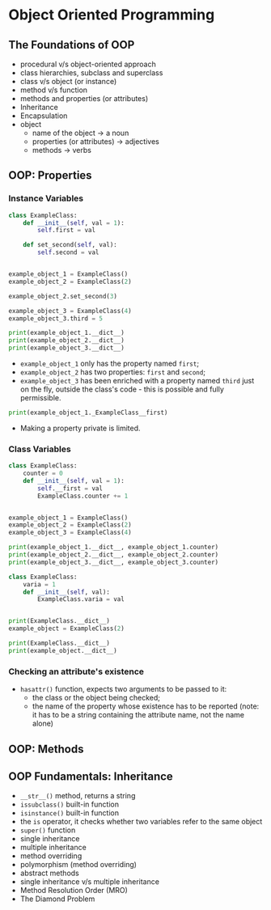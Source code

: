 # Object Oriented Programming

## The Foundations of OOP

* procedural v/s object-oriented approach
* class hierarchies, subclass and superclass
* class v/s object (or instance)
* method v/s function
* methods and properties (or attributes)
* Inheritance
* Encapsulation
* object
    * name of the object &rarr; a noun
    * properties (or attributes) &rarr; adjectives
    * methods &rarr; verbs

## OOP: Properties

### Instance Variables
```py
class ExampleClass:
    def __init__(self, val = 1):
        self.first = val

    def set_second(self, val):
        self.second = val


example_object_1 = ExampleClass()
example_object_2 = ExampleClass(2)

example_object_2.set_second(3)

example_object_3 = ExampleClass(4)
example_object_3.third = 5

print(example_object_1.__dict__)
print(example_object_2.__dict__)
print(example_object_3.__dict__)
```

* `example_object_1` only has the property named `first`;
* `example_object_2` has two properties: `first` and `second`;
* `example_object_3` has been enriched with a property named `third` just on the fly, outside the class's code - this is possible and fully permissible.

```py
print(example_object_1._ExampleClass__first)
```

* Making a property private is limited.

### Class Variables

```py
class ExampleClass:
    counter = 0
    def __init__(self, val = 1):
        self.__first = val
        ExampleClass.counter += 1


example_object_1 = ExampleClass()
example_object_2 = ExampleClass(2)
example_object_3 = ExampleClass(4)

print(example_object_1.__dict__, example_object_1.counter)
print(example_object_2.__dict__, example_object_2.counter)
print(example_object_3.__dict__, example_object_3.counter)
```

```py
class ExampleClass:
    varia = 1
    def __init__(self, val):
        ExampleClass.varia = val


print(ExampleClass.__dict__)
example_object = ExampleClass(2)

print(ExampleClass.__dict__)
print(example_object.__dict__)
```

### Checking an attribute's existence

* `hasattr()` function, expects two arguments to be passed to it:
    * the class or the object being checked;
    * the name of the property whose existence has to be reported (note: it has to be a string containing the attribute name, not the name alone)

## OOP: Methods

## OOP Fundamentals: Inheritance

* `__str__()` method, returns a string
* `issubclass()` built-in function
* `isinstance()` built-in function
* the `is` operator, it checks whether two variables refer to the same object
* `super()` function
* single inheritance
* multiple inheritance
* method overriding
* polymorphism (method overriding)
* abstract methods
* single inheritance v/s multiple inheritance
* Method Resolution Order (MRO)
* The Diamond Problem
